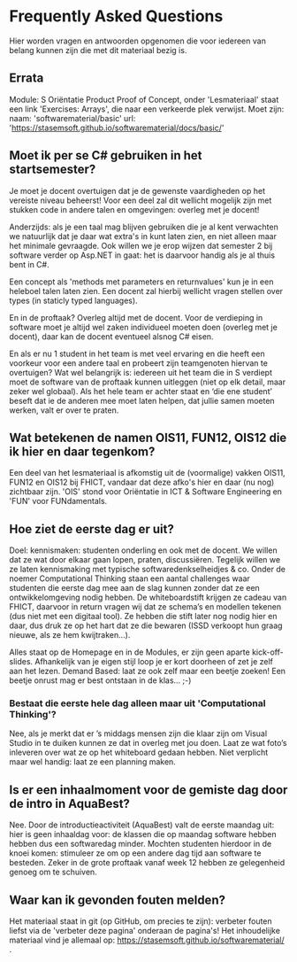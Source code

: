 # Frequently Asked Questions

Hier worden vragen en antwoorden opgenomen die voor iedereen van belang kunnen zijn die met dit materiaal bezig is.


## Errata

Module: S Oriëntatie Product Proof of Concept,
onder 'Lesmateriaal' staat een link 'Exercises: Arrays', die naar een verkeerde plek verwijst. Moet zijn:
naam: 'softwarematerial/basic'
url:  'https://stasemsoft.github.io/softwarematerial/docs/basic/'


## Moet ik per se C# gebruiken in het startsemester?

Je moet je docent overtuigen dat je de gewenste vaardigheden op het vereiste niveau beheerst! Voor een deel zal dit wellicht mogelijk zijn met stukken code in andere talen en omgevingen: overleg met je docent!

Anderzijds: als je een taal mag blijven gebruiken die je al kent verwachten we natuurlijk dat je daar wat extra's in kunt laten zien, en niet alleen maar het minimale gevraagde. Ook willen we je erop wijzen dat semester 2 bij software verder op Asp.NET in gaat: het is daarvoor handig als je al thuis bent in C#. 

Een concept als 'methods met parameters en returnvalues' kun je in een heleboel talen laten zien. Een docent zal hierbij wellicht vragen stellen over types (in staticly typed languages).

En in de proftaak? Overleg altijd met de docent. Voor de verdieping in software moet je altijd wel zaken individueel moeten doen (overleg met je docent), daar kan de docent eventueel alsnog C# eisen.

En als er nu 1 student in het team is met veel ervaring en die heeft een voorkeur voor een andere taal en probeert zijn teamgenoten hiervan te overtuigen?
Wat wel belangrijk is: iedereen uit het team die in S verdiept moet de software van de proftaak kunnen uitleggen (niet op elk detail, maar zeker wel globaal). Als het hele team er achter staat en ‘die ene student’ beseft dat ie de anderen mee moet laten helpen, dat jullie samen moeten werken, valt er over te praten.

## Wat betekenen de namen OIS11, FUN12, OIS12 die ik hier en daar tegenkom?

Een deel van het lesmateriaal is afkomstig uit de (voormalige) vakken OIS11, FUN12 en OIS12 bij FHICT, vandaar dat deze afko's hier en daar (nu nog) zichtbaar zijn. 'OIS' stond voor Oriëntatie in ICT & Software Engineering en 'FUN' voor FUNdamentals.  


## Hoe ziet de eerste dag er uit?

Doel: kennismaken: studenten onderling en ook met de docent. We willen dat ze wat door elkaar gaan lopen, praten, discussiëren. Tegelijk willen we ze laten kennismaking met typische softwaredenkselheidjes & co. Onder de noemer Computational Thinking staan een aantal challenges waar studenten die eerste dag mee aan de slag kunnen zonder dat ze een ontwikkelomgeving nodig hebben. De whiteboardstift krijgen ze cadeau van FHICT, daarvoor in return vragen wij dat ze schema’s en modellen tekenen (dus niet met een digitaal tool). Ze hebben die stift later nog nodig hier en daar, dus druk ze op het hart dat ze die bewaren (ISSD verkoopt hun graag nieuwe, als ze hem kwijtraken...).

Alles staat op de Homepage en in de Modules, er zijn geen aparte kick-off-slides. Afhankelijk van je eigen stijl loop je er kort doorheen of zet je zelf aan het lezen. Demand Based: laat ze ook zelf maar een beetje zoeken! Een beetje onrust mag er best ontstaan in de klas…  ;-)

### Bestaat die eerste hele dag alleen maar uit 'Computational Thinking'?

Nee, als je merkt dat er ’s middags mensen zijn die klaar zijn om Visual Studio in te duiken kunnen ze dat in overleg met jou doen. Laat ze wat foto’s inleveren over wat ze op het whiteboard gedaan hebben. Niet verplicht maar wel handig: laat ze een planning maken.

## Is er een inhaalmoment voor de gemiste dag door de intro in AquaBest?
Nee. Door de introductieactiviteit (AquaBest) valt de eerste maandag uit: hier is geen inhaaldag voor: de klassen die op maandag software hebben hebben dus een softwaredag minder. Mochten studenten hierdoor in de knoei komen: stimuleer ze om op een andere dag tijd aan software te besteden. Zeker in de grote proftaak vanaf week 12 hebben ze gelegenheid genoeg om te schuiven.


## Waar kan ik gevonden fouten melden?

Het materiaal staat in git (op GitHub, om precies te zijn): verbeter fouten liefst via de 'verbeter deze pagina' onderaan de pagina's!  Het inhoudelijke materiaal vind je allemaal op: https://stasemsoft.github.io/softwarematerial/ .       
